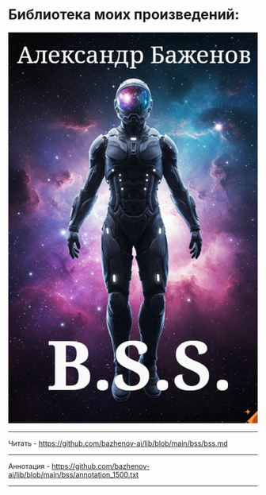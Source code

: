 # Библиотека моих произведений:

![B.S.S.](https://github.com/bazhenov-ai/lib/blob/main/bss/bss.png)
___
Читать - https://github.com/bazhenov-ai/lib/blob/main/bss/bss.md
___
Аннотация - https://github.com/bazhenov-ai/lib/blob/main/bss/annotation_1500.txt
___
